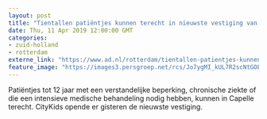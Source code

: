```yaml
---
layout: post
title: "Tientallen patiëntjes kunnen terecht in nieuwste vestiging van CityKids in Capelle"
date: Thu, 11 Apr 2019 12:00:00 GMT
categories: 
- zuid-holland 
- rotterdam 
externe_link: "https://www.ad.nl/rotterdam/tientallen-patientjes-kunnen-terecht-in-nieuwste-vestiging-van-citykids-in-capelle~acf3dffc/"
feature_image: "https://images3.persgroep.net/rcs/Jo7ygMI_kUL7R2scNtGOL27maoQ/diocontent/145250805/_fitwidth/400/?appId=21791a8992982cd8da851550a453bd7f&quality=0.7"
---
```


Patiëntjes tot 12 jaar met een verstandelijke beperking, chronische ziekte of die een intensieve medische behandeling nodig hebben, kunnen in Capelle terecht. CityKids opende er gisteren de nieuwste vestiging.
